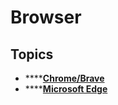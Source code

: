 # Browser

## Topics

* \*\*\*\*[**Chrome/Brave**](chrome-or-brave/)
* \*\*\*\*[**Microsoft Edge**](https://github.com/vinnyfs89/knowledge/tree/d68f6ec4718088f4640ad057b7486b6fa2f320c7/technology/browser/edge/README.md)

